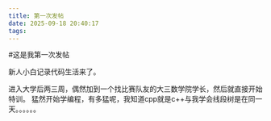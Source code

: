 ```yaml
---
title: 第一次发帖
date: 2025-09-18 20:40:17
tags:
---
```

#这是我第一次发帖

新人小白记录代码生活来了。


进入大学后两三周，偶然加到一个找比赛队友的大三数学院学长，然后就直接开始特训。
猛然开始学编程，有多猛呢，我知道cpp就是c++与我学会线段树是在同一天。。。。。。











